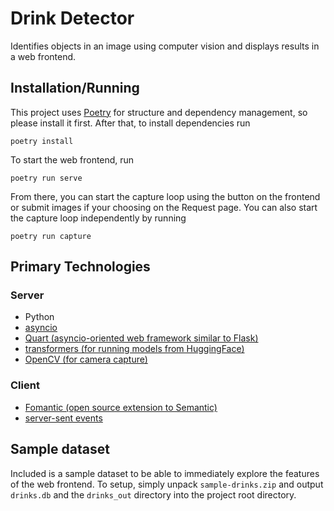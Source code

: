 # Drink Detector

Identifies objects in an image using computer vision and displays results in a web frontend.

## Installation/Running

This project uses [Poetry](https://python-poetry.org/) for structure and dependency management, so please install it first. After that, to install dependencies run

```
poetry install
```

To start the web frontend, run

```
poetry run serve
```

From there, you can start the capture loop using the button on the frontend or submit images if your choosing on the Request page. You can also start the capture loop independently by running

```
poetry run capture
```

## Primary Technologies

### Server

* Python
* [asyncio](https://docs.python.org/3/library/asyncio.html)
* [Quart (asyncio-oriented web framework similar to Flask)](https://quart.palletsprojects.com/en/latest/)
* [transformers (for running models from HuggingFace)](https://huggingface.co/docs/transformers/index)
* [OpenCV (for camera capture)](https://pypi.org/project/opencv-python/)

### Client

* [Fomantic (open source extension to Semantic)](https://fomantic-ui.com/)
* [server-sent events](https://developer.mozilla.org/en-US/docs/Web/API/Server-sent_events)

## Sample dataset

Included is a sample dataset to be able to immediately explore the features of the web frontend. To setup, simply unpack `sample-drinks.zip` and output `drinks.db` and the `drinks_out` directory into the project root directory.
